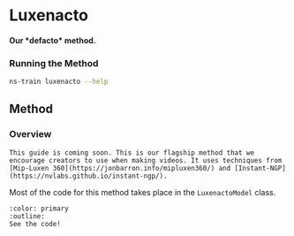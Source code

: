 # Luxenacto

<h4>Our *defacto* method.</h4>

### Running the Method

```bash
ns-train luxenacto --help
```

## Method

### Overview

```{admonition} Note
This guide is coming soon. This is our flagship method that we encourage creators to use when making videos. It uses techniques from [Mip-Luxen 360](https://jonbarron.info/mipluxen360/) and [Instant-NGP](https://nvlabs.github.io/instant-ngp/).
```

Most of the code for this method takes place in the `LuxenactoModel` class.

```{button-link} https://www.matthewtancik.com/luxen
:color: primary
:outline:
See the code!
```
